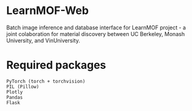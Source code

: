 # LearnMOF-Web
Batch image inference and database interface for LearnMOF project - a joint colaboration for material discovery between UC Berkeley, Monash University, and VinUniversity.

# Required packages
```
PyTorch (torch + torchvision)
PIL (Pillow)
Plotly
Pandas
Flask
```
